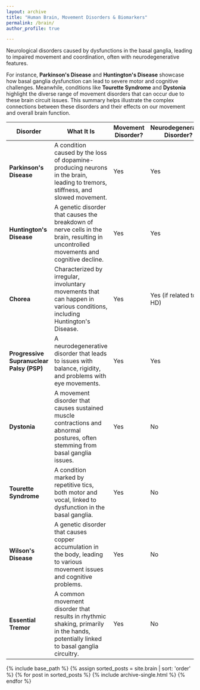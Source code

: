 ```yaml
---
layout: archive
title: "Human Brain, Movement Disorders & Biomarkers"
permalink: /brain/
author_profile: true

---  
```

Neurological disorders caused by dysfunctions in the basal ganglia, leading to impaired movement and coordination, often with neurodegenerative features.  

For instance, **Parkinson's Disease** and **Huntington's Disease** showcase how basal ganglia dysfunction can lead to severe motor and cognitive challenges. Meanwhile, conditions like **Tourette Syndrome** and **Dystonia** highlight the diverse range of movement disorders that can occur due to these brain circuit issues. This summary helps illustrate the complex connections between these disorders and their effects on our movement and overall brain function.

| **Disorder**                          | **What It Is**                                                                                      | **Movement Disorder?** | **Neurodegenerative Disorder?** |
|---------------------------------------|------------------------------------------------------------------------------------------------------|------------------------|----------------------------------|
| **Parkinson's Disease**               | A condition caused by the loss of dopamine-producing neurons in the brain, leading to tremors, stiffness, and slowed movement. | Yes                    | Yes                              |
| **Huntington's Disease**              | A genetic disorder that causes the breakdown of nerve cells in the brain, resulting in uncontrolled movements and cognitive decline. | Yes                    | Yes                              |
| **Chorea**                            | Characterized by irregular, involuntary movements that can happen in various conditions, including Huntington's Disease. | Yes                    | Yes (if related to HD)          |
| **Progressive Supranuclear Palsy (PSP)** | A neurodegenerative disorder that leads to issues with balance, rigidity, and problems with eye movements. | Yes                    | Yes                              |
| **Dystonia**                          | A movement disorder that causes sustained muscle contractions and abnormal postures, often stemming from basal ganglia issues. | Yes                    | No                               |
| **Tourette Syndrome**                 | A condition marked by repetitive tics, both motor and vocal, linked to dysfunction in the basal ganglia. | Yes                    | No                               |
| **Wilson's Disease**                  | A genetic disorder that causes copper accumulation in the body, leading to various movement issues and cognitive problems. | Yes                    | No                               |
| **Essential Tremor**                  | A common movement disorder that results in rhythmic shaking, primarily in the hands, potentially linked to basal ganglia circuitry. | Yes                    | No                               |

{% include base_path %}
{% assign sorted_posts = site.brain | sort: 'order' %}
{% for post in sorted_posts %}
  {% include archive-single.html %}
{% endfor %}

